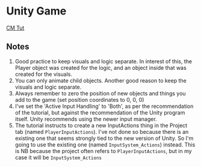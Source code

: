 # Unity Game

[CM Tut](https://youtu.be/AmGSEH7QcDg?si=258Soi2uLDatAPtj&t=7407)

## Notes

1. Good practice to keep visuals and logic separate. In interest of this, the Player object was created for the logic, and an object inside that was created for the visuals.
2. You can only animate child objects. Another good reason to keep the visuals and logic separate.
3. Always remember to zero the position of new objects and things you add to the game (set position coordinates to 0, 0, 0)
4. I've set the 'Active Input Handling' to 'Both', as per the recommendation of the tutorial, but against the recommendation of the Unity program itself. Unity recommends using the newer input manager.
5. The tutorial instructs to create a new InputActions thing in the Project tab (named `PlayerInputActions`). I've not done so because there is an existing one that seems strongly tied to the new version of Unity. So I'm going to use the existing one (named `InputSystem_Actions`) instead. This is NB because the project often refers to `PlayerInputActions`, but in my case it will be `InputSystem_Actions`
